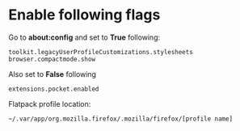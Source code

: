 # Enable following flags
Go to **about:config** and set to **True** following:
```
toolkit.legacyUserProfileCustomizations.stylesheets
browser.compactmode.show
```
Also set to **False** following
```
extensions.pocket.enabled
```
Flatpack profile location:
```
~/.var/app/org.mozilla.firefox/.mozilla/firefox/[profile name]
```
